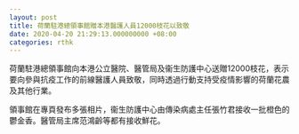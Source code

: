 ```yaml
---
layout: post
title: 荷蘭駐港總領事館贈本港醫護人員12000枝花以致敬
date: 2020-04-20 21:29:13.000000000 +08:00
categories: rthk
---
```


荷蘭駐港總領事館向本港公立醫院、醫管局及衞生防護中心送贈12000枝花，表示要向參與抗疫工作的前線醫護人員致敬，同時透過行動支持受疫情影響的荷蘭花農及其他行業。

領事館在專頁發布多張相片，衞生防護中心由傳染病處主任張竹君接收一批橙色的鬱金香。醫管局主席范鴻齡等都有接收鮮花。
